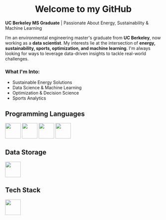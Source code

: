 <h1 align="center">Welcome to my GitHub</h1>
    <p><strong>UC Berkeley MS Graduate</strong> | Passionate About Energy, Sustainability & Machine Learning</p>
    <p>
        I’m an environmental engineering master's graduate from <strong>UC Berkeley</strong>, now working as a 
        <strong>data scientist</strong>. My interests lie at the intersection of 
        <strong>energy, sustainability, sports, optimization, and machine learning</strong>. 
        I'm always looking for ways to leverage data-driven insights to tackle real-world challenges.
    </p>
    <h3>What I'm Into:</h3>
    <ul>
        <li>Sustainable Energy Solutions</li>
        <li>Data Science & Machine Learning</li>
        <li>Optimization & Decision Science</li>
        <li>Sports Analytics</li>
    </ul>
</body>

<h2 align="left">Programming Languages</h2>
  
  <div align="left">
    <a>
      <img src="https://cdn.jsdelivr.net/gh/devicons/devicon@latest/icons/python/python-original-wordmark.svg" width="50" height="50">
    </a>
    <a>
      <img src="https://cdn.jsdelivr.net/gh/devicons/devicon@latest/icons/r/r-original.svg" width="50" height="50">
    </a>
    <a>
      <img src="https://cdn.jsdelivr.net/gh/devicons/devicon@latest/icons/html5/html5-original-wordmark.svg" width="50" height="50">
    </a>
    <a>
      <img src="https://cdn.jsdelivr.net/gh/devicons/devicon@latest/icons/css3/css3-original-wordmark.svg" width="50" height="50">
    </a>
<h2 align="left">Data Storage</h2>
    <a>
        <img src="https://cdn.jsdelivr.net/gh/devicons/devicon@latest/icons/postgresql/postgresql-original-wordmark.svg" width="50" height="50">
    </a>
<h2 align="left">Tech Stack</h2>
    <a>
      <img src="https://cdn.jsdelivr.net/gh/devicons/devicon@latest/icons/docker/docker-original-wordmark.svg" width="50" height="50">
    </a>
  </div>
  

